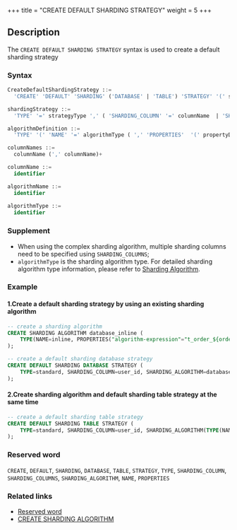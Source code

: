 +++
title = "CREATE DEFAULT SHARDING STRATEGY"
weight = 5
+++

## Description

The `CREATE DEFAULT SHARDING STRATEGY` syntax is used to create a default sharding strategy

### Syntax

```sql
CreateDefaultShardingStrategy ::=
  'CREATE' 'DEFAULT' 'SHARDING' ('DATABASE' | 'TABLE') 'STRATEGY' '(' shardingStrategy ')'

shardingStrategy ::=
  'TYPE' '=' strategyType ',' ( 'SHARDING_COLUMN' '=' columnName  | 'SHARDING_COLUMNS' '=' columnNames ) ',' ( 'SHARDING_ALGORITHM' '=' algorithmName | algorithmDefinition )

algorithmDefinition ::=
  'TYPE' '(' 'NAME' '=' algorithmType ( ',' 'PROPERTIES'  '(' propertyDefinition  ')' )?')'  

columnNames ::=
  columnName (',' columnName)+

columnName ::=
  identifier

algorithmName ::=
  identifier
  
algorithmType ::=
  identifier
```

### Supplement

- When using the complex sharding algorithm, multiple sharding columns need to be specified using `SHARDING_COLUMNS`;
- `algorithmType` is the sharding algorithm type. For detailed sharding algorithm type information, please refer
  to [Sharding Algorithm](/en/user-manual/shardingsphere-jdbc/builtin-algorithm/sharding/).

### Example

#### 1.Create a default sharding strategy by using an existing sharding algorithm

```sql
-- create a sharding algorithm
CREATE SHARDING ALGORITHM database_inline (
    TYPE(NAME=inline, PROPERTIES("algorithm-expression"="t_order_${order_id % 2}"))
);

-- create a default sharding database strategy
CREATE DEFAULT SHARDING DATABASE STRATEGY (
    TYPE=standard, SHARDING_COLUMN=user_id, SHARDING_ALGORITHM=database_inline
);
```

#### 2.Create sharding algorithm and default sharding table strategy at the same time

```sql
-- create a default sharding table strategy
CREATE DEFAULT SHARDING TABLE STRATEGY (
    TYPE=standard, SHARDING_COLUMN=user_id, SHARDING_ALGORITHM(TYPE(NAME=inline, PROPERTIES("algorithm-expression"="t_order_${user_id % 2}")))
);
```

### Reserved word

`CREATE`, `DEFAULT`, `SHARDING`, `DATABASE`, `TABLE`, `STRATEGY`, `TYPE`, `SHARDING_COLUMN`, `SHARDING_COLUMNS`, `SHARDING_ALGORITHM`, `NAME`, `PROPERTIES`

### Related links

- [Reserved word](/en/reference/distsql/syntax/reserved-word/)
- [CREATE SHARDING ALGORITHM](/en/reference/distsql/syntax/rdl/rule-definition/create-sharding-algorithm/)
